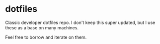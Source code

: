 # dotfiles

Classic developer dotfiles repo. I don't keep this super updated, but I use these as a base on many machines. 

Feel free to borrow and iterate on them. 
